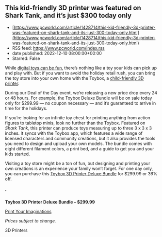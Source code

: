 ## This kid-friendly 3D printer was featured on Shark Tank, and it’s just $300 today only
 - [https://www.pcworld.com/article/1428714/this-kid-friendly-3d-printer-was-featured-on-shark-tank-and-its-just-300-today-only.html](https://www.pcworld.com/article/1428714/this-kid-friendly-3d-printer-was-featured-on-shark-tank-and-its-just-300-today-only.html)
 - RSS feed: https://www.pcworld.com/index.rss
 - date published: 2022-12-10 08:00:00+00:00
 - Starred: False

<div id="link_wrapped_content">
<section class="wp-block-bigbite-multi-title"><div class="container"></div></section>



<p>While <a href="https://www.pcworld.com/article/1389767/expand-your-ps5-storage-with-big-black-friday-sales-on-compatible-ssds.html" rel="noreferrer noopener" target="_blank">digital toys can be fun</a>, there&rsquo;s nothing like a toy your kids can pick up and play with. But if you want to avoid the holiday retail rush, you can bring the toy store into your own home with the Toybox, a <a href="https://shop.pcworld.com/sales/toybox-3d-printer?utm_source=pcworld.com&amp;utm_medium=referral&amp;utm_campaign=toybox-3d-printer&amp;utm_term=scsf-458548&amp;utm_content=a0x1P000004YrXnQAK&amp;scsonar=1" rel="noreferrer noopener" target="_blank">child-friendly 3D printer</a>.</p>



<p>During our Deal of the Day event, we&rsquo;re releasing a new price drop every 24 or 48 hours. For example, the Toybox Deluxe Bundle will be on sale today only for $299.99 &mdash; no coupon necessary &mdash; and it&rsquo;s guaranteed to arrive in time for the holidays.&nbsp;</p>



<p>If you&rsquo;re looking for an infinite toy chest for printing anything from action figures to tabletop minis, look no further than the Toybox. Featured on <em>Shark Tank</em>, this printer can produce toys measuring up to three 3 x 3 x 3 inches. It syncs with the Toybox app, which features a wide range of licensed characters and community creations, but it also provides the tools you need to design and upload your own models. The bundle comes with eight different filament colors, a print bed, and a guide to get you and your kids started.&nbsp;</p>



<p>Visiting a toy store might be a ton of fun, but designing and printing your own creations is an experience your family won&rsquo;t forget. For one day only, you can purchase this <a href="https://shop.pcworld.com/sales/toybox-3d-printer?utm_source=pcworld.com&amp;utm_medium=referral&amp;utm_campaign=toybox-3d-printer&amp;utm_term=scsf-458548&amp;utm_content=a0x1P000004YrXnQAK&amp;scsonar=1" rel="noreferrer noopener" target="_blank">Toybox 3D Printer Deluxe Bundle</a> for $299.99 or 36% off.&nbsp;</p>



<p><a href="https://shop.pcworld.com/sales/toybox-3d-printer?utm_source=pcworld.com&amp;utm_medium=referral-cta&amp;utm_campaign=toybox-3d-printer&amp;utm_term=scsf-458548&amp;utm_content=a0x1P000004YrXnQAK&amp;scsonar=1" rel="noreferrer noopener" target="_blank">&nbsp;</a></p>


<div class="extendedBlock-wrapper block-coreImage undefined"><figure class="wp-block-image"><img alt="" src="https://cdnp3.stackassets.com/9b391ec6c73ebefdfa55e9f1b64bdcc3de3f6f3b/store/9fdd23f9ebbc7d114e5edb57299407c250543286a5e3e263a88f62417541/sale_19738_primary_image.jpg" /></figure></div>



<p><strong>Toybox 3D Printer Deluxe Bundle &ndash; $299.99</strong></p>



<p><a href="https://shop.pcworld.com/sales/toybox-3d-printer?utm_source=pcworld.com&amp;utm_medium=referral-cta&amp;utm_campaign=toybox-3d-printer&amp;utm_term=scsf-458548&amp;utm_content=a0x1P000004YrXnQAK&amp;scsonar=1" rel="noreferrer noopener" target="_blank">Print Your Imaginations</a></p>



<p><em>Prices subject to change.</em></p>

3D Printers</div>
